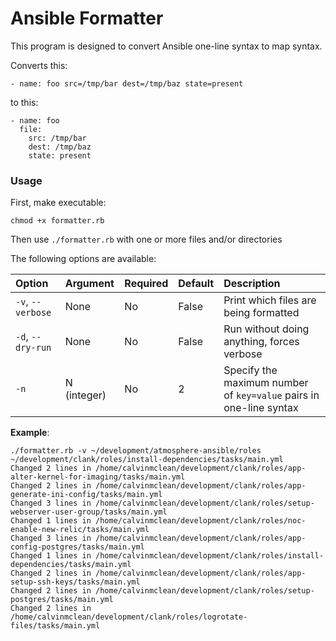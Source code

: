 # Ansible Formatter

This program is designed to convert Ansible one-line syntax to map syntax.

Converts this:
```
- name: foo src=/tmp/bar dest=/tmp/baz state=present
```

to this:
```
- name: foo
  file:
    src: /tmp/bar
    dest: /tmp/baz
    state: present
```

### Usage

First, make executable:
```
chmod +x formatter.rb
```

Then use `./formatter.rb` with one or more files and/or directories

The following options are available:

| Option             | Argument    | Required      | Default | Description                                                        |
| :----------------- | :---------- | :------------ | :------ | :----------------------------------------------------------------- |
| `-v`, `--verbose`  | None        | No            | False   | Print which files are being formatted                              |
| `-d`, `--dry-run`  | None        | No            | False   | Run without doing anything, forces verbose                         |
| `-n`               | N (integer) | No            | 2       | Specify the maximum number of `key=value` pairs in one-line syntax |

**Example**:
```
./formatter.rb -v ~/development/atmosphere-ansible/roles ~/development/clank/roles/install-dependencies/tasks/main.yml
Changed 2 lines in /home/calvinmclean/development/clank/roles/app-alter-kernel-for-imaging/tasks/main.yml
Changed 2 lines in /home/calvinmclean/development/clank/roles/app-generate-ini-config/tasks/main.yml
Changed 3 lines in /home/calvinmclean/development/clank/roles/setup-webserver-user-group/tasks/main.yml
Changed 1 lines in /home/calvinmclean/development/clank/roles/noc-enable-new-relic/tasks/main.yml
Changed 3 lines in /home/calvinmclean/development/clank/roles/app-config-postgres/tasks/main.yml
Changed 1 lines in /home/calvinmclean/development/clank/roles/install-dependencies/tasks/main.yml
Changed 2 lines in /home/calvinmclean/development/clank/roles/app-setup-ssh-keys/tasks/main.yml
Changed 2 lines in /home/calvinmclean/development/clank/roles/setup-postgres/tasks/main.yml
Changed 2 lines in /home/calvinmclean/development/clank/roles/logrotate-files/tasks/main.yml
```
